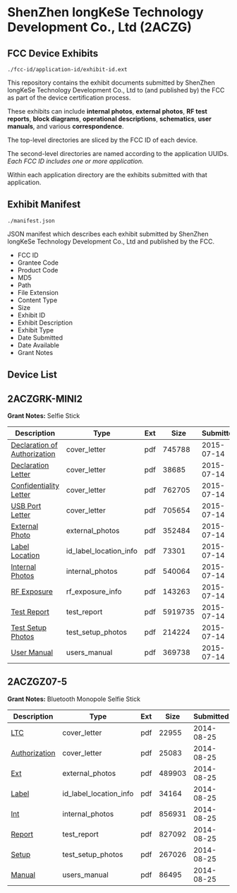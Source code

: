 # ShenZhen longKeSe Technology Development Co., Ltd (2ACZG)
## FCC Device Exhibits

```
./fcc-id/application-id/exhibit-id.ext
```

This repository contains the exhibit documents submitted by ShenZhen longKeSe Technology Development Co., Ltd to (and published by) the FCC as part of the device certification process.

These exhibits can include **internal photos**, **external photos**, **RF test reports**, **block diagrams**, **operational descriptions**, **schematics**, **user manuals**, and various **correspondence**.

The top-level directories are sliced by the FCC ID of each device.

The second-level directories are named according to the application UUIDs. *Each FCC ID includes one or more application.*

Within each application directory are the exhibits submitted with that application. 

## Exhibit Manifest

```
./manifest.json
```

JSON manifest which describes each exhibit submitted by ShenZhen longKeSe Technology Development Co., Ltd and published by the FCC.

- FCC ID
- Grantee Code
- Product Code
- MD5
- Path
- File Extension
- Content Type
- Size
- Exhibit ID
- Exhibit Description
- Exhibit Type
- Date Submitted
- Date Available
- Grant Notes

## Device List
## 2ACZGRK-MINI2
**Grant Notes:** Selfie Stick

| Description | Type | Ext | Size | Submitted | Available |
| ----------- | ---- | --- | ---- | --------- | --------- |
| [Declaration of Authorization](2ACZGRK-MINI2/a134aabb28d11dc5fd02a793590a12bc/2678417.pdf) | cover_letter | pdf | 745788 | 2015-07-14 | 2015-07-14 |
| [Declaration Letter](2ACZGRK-MINI2/a134aabb28d11dc5fd02a793590a12bc/2678418.pdf) | cover_letter | pdf | 38685 | 2015-07-14 | 2015-07-14 |
| [Confidentiality Letter](2ACZGRK-MINI2/a134aabb28d11dc5fd02a793590a12bc/2678419.pdf) | cover_letter | pdf | 762705 | 2015-07-14 | 2015-07-14 |
| [USB Port Letter](2ACZGRK-MINI2/a134aabb28d11dc5fd02a793590a12bc/2678420.pdf) | cover_letter | pdf | 705654 | 2015-07-14 | 2015-07-14 |
| [External Photo](2ACZGRK-MINI2/a134aabb28d11dc5fd02a793590a12bc/2678416.pdf) | external_photos | pdf | 352484 | 2015-07-14 | 2015-07-14 |
| [Label Location](2ACZGRK-MINI2/a134aabb28d11dc5fd02a793590a12bc/2678422.pdf) | id_label_location_info | pdf | 73301 | 2015-07-14 | 2015-07-14 |
| [Internal Photos](2ACZGRK-MINI2/a134aabb28d11dc5fd02a793590a12bc/2678421.pdf) | internal_photos | pdf | 540064 | 2015-07-14 | 2015-07-14 |
| [RF Exposure](2ACZGRK-MINI2/a134aabb28d11dc5fd02a793590a12bc/2678415.pdf) | rf_exposure_info | pdf | 143263 | 2015-07-14 | 2015-07-14 |
| [Test Report](2ACZGRK-MINI2/a134aabb28d11dc5fd02a793590a12bc/2678414.pdf) | test_report | pdf | 5919735 | 2015-07-14 | 2015-07-14 |
| [Test Setup Photos](2ACZGRK-MINI2/a134aabb28d11dc5fd02a793590a12bc/2678423.pdf) | test_setup_photos | pdf | 214224 | 2015-07-14 | 2015-07-14 |
| [User Manual](2ACZGRK-MINI2/a134aabb28d11dc5fd02a793590a12bc/2678424.pdf) | users_manual | pdf | 369738 | 2015-07-14 | 2015-07-14 |
## 2ACZGZ07-5
**Grant Notes:** Bluetooth Monopole Selfie Stick

| Description | Type | Ext | Size | Submitted | Available |
| ----------- | ---- | --- | ---- | --------- | --------- |
| [LTC](2ACZGZ07-5/14c104e5e3564d71f384699690f63180/2368812.pdf) | cover_letter | pdf | 22955 | 2014-08-25 | 2014-08-25 |
| [Authorization](2ACZGZ07-5/14c104e5e3564d71f384699690f63180/2368815.pdf) | cover_letter | pdf | 25083 | 2014-08-25 | 2014-08-25 |
| [Ext](2ACZGZ07-5/14c104e5e3564d71f384699690f63180/2368810.pdf) | external_photos | pdf | 489903 | 2014-08-25 | 2014-08-25 |
| [Label](2ACZGZ07-5/14c104e5e3564d71f384699690f63180/2368814.pdf) | id_label_location_info | pdf | 34164 | 2014-08-25 | 2014-08-25 |
| [Int](2ACZGZ07-5/14c104e5e3564d71f384699690f63180/2368813.pdf) | internal_photos | pdf | 856931 | 2014-08-25 | 2014-08-25 |
| [Report](2ACZGZ07-5/14c104e5e3564d71f384699690f63180/2368811.pdf) | test_report | pdf | 827092 | 2014-08-25 | 2014-08-25 |
| [Setup](2ACZGZ07-5/14c104e5e3564d71f384699690f63180/2368816.pdf) | test_setup_photos | pdf | 267026 | 2014-08-25 | 2014-08-25 |
| [Manual](2ACZGZ07-5/14c104e5e3564d71f384699690f63180/2368817.pdf) | users_manual | pdf | 86495 | 2014-08-25 | 2014-08-25 |

